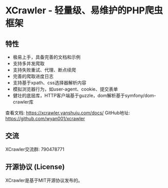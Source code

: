 XCrawler - 轻量级、易维护的PHP爬虫框架
===============

## 特性

- 极易上手，具备完善的文档和示例
- 支持多并发爬取
- 支持失败重试、代理、断点续爬
- 完善的爬取进度日志
- 支持基于xpath、css选择器解析内容
- 模拟浏览器行为，如user-agent、cookie、提交表单
- 健壮的底层库，HTTP客户端基于guzzle，dom解析基于symfony/dom-crawler库

查看文档: https://xcrawler.yanshuju.com/docs/
GitHub地址: https://github.com/wyan001/xcrawler

## 交流

XCrawler交流群: 790478771

## 开源协议 (License)

XCrawler是基于MIT开源协议发布的。